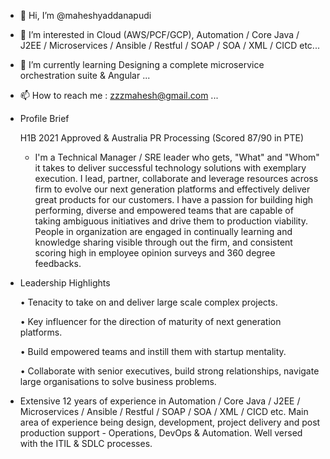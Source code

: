 - 👋 Hi, I’m @maheshyaddanapudi
- 👀 I’m interested in Cloud (AWS/PCF/GCP), Automation / Core Java / J2EE / Microservices / Ansible / Restful / SOAP / SOA / XML / CICD etc...
- 🌱 I’m currently learning Designing a complete microservice orchestration suite & Angular ...
- 📫 How to reach me : zzzmahesh@gmail.com ...
- Profile Brief

    H1B 2021 Approved & Australia PR Processing (Scored 87/90 in PTE)

  - I'm a Technical Manager / SRE leader who gets, "What" and "Whom" it takes to deliver successful technology solutions with exemplary execution. I lead, partner, collaborate and leverage resources across firm to evolve our next generation platforms and effectively deliver great products for our customers. I have a passion for building high performing, diverse and empowered teams that are capable of taking ambiguous initiatives and drive them to production viability. People in organization are engaged in continually learning and knowledge sharing visible through out the firm, and consistent scoring high in employee opinion surveys and 360 degree feedbacks.

- Leadership Highlights

   • Tenacity to take on and deliver large scale complex projects.
   
   • Key influencer for the direction of maturity of next generation platforms.
   
   • Build empowered teams and instill them with startup mentality.
  
   • Collaborate with senior executives, build strong relationships, navigate large organisations to solve business problems.
  
- Extensive 12 years of experience in Automation / Core Java / J2EE / Microservices / Ansible / Restful / SOAP / SOA / XML / CICD etc. Main area of experience being design, development, project delivery and post production support - Operations, DevOps & Automation. Well versed with the ITIL & SDLC processes. 
